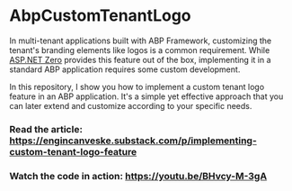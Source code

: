 # AbpCustomTenantLogo

In multi-tenant applications built with ABP Framework, customizing the tenant's branding elements like logos is a common requirement. While [ASP.NET Zero](https://docs.aspnetzero.com/common/latest/Features-Mvc-Core-Tenant-Settings#appearance) provides this feature out of the box, implementing it in a standard ABP application requires some custom development.

In this repository, I show you how to implement a custom tenant logo feature in an ABP application. It's a simple yet effective approach that you can later extend and customize according to your specific needs.

### Read the article: https://engincanveske.substack.com/p/implementing-custom-tenant-logo-feature

### Watch the code in action: https://youtu.be/BHvcy-M-3gA

